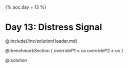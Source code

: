 {% aoc.day = 13 %}

# Day 13: Distress Signal

@:include(/inc/solutionHeader.md)

@:benchmarkSection {
    overrideP1 = us
    overrideP2 = us
}


@:solution